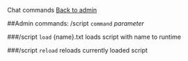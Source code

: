 ﻿Chat commands
[Back to admin](admin_chat.md)<br>

##Admin commands: /script `command` _parameter_

###/script `load` {name}.txt
loads script with name to runtime

###/script `reload`
reloads currently loaded script
